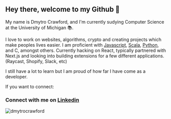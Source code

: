 ## Hey there, welcome to my Github 👋

My name is Dmytro Crawford, and I'm currently sudying Computer Science at the University of Michigan 📚.

I love to work on websites, algorithms, crypto and creating projects which make
peoples lives easier. I am proficient with [Javascript](https://www.javascript.com/),
[Scala](https://www.scala-lang.org/), [Python](https://www.python.org/), and C,
amongst others. Currently hacking on React, typically partnered with Next.js and
looking into building extensions for a few different applications. (Raycast, Shopify, Slack, etc)

I still have a lot to learn but I am proud of how far I have come as a developer.

If you want to connect:

<h3> Connect with me on <a href="https://www.linkedin.com/in/dmytrocrawford/">Linkedin<a> </h3>

<p align="left">
  <img
    src="https://komarev.com/ghpvc/?username=dmytrocrawford"
    alt="dmytrocrawford"
  />
</p>

